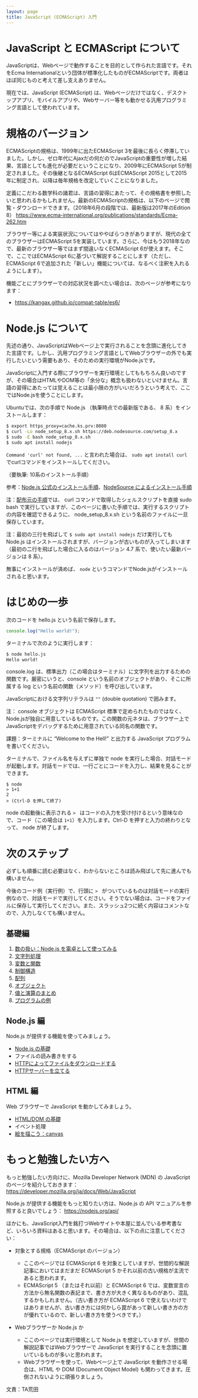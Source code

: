 ```yaml
---
layout: page
title: JavaScript (ECMAScript) 入門
---
```


# JavaScript と ECMAScript について

JavaScriptは、Webページで動作することを目的として作られた言語です。それをEcma Internationalという団体が標準化したものがECMAScriptです。両者はほぼ同じものと考えて差し支えありません。

現在では、JavaScript (ECMAScript) は、Webページだけではなく、デスクトップアプリ、モバイルアプリや、Webサーバー等をも動かせる汎用プログラミング言語として使われています。

# 規格のバージョン

ECMAScriptの規格は、1999年に出たECMAScript 3を最後に長らく停滞していました。しかし、ゼロ年代にAjaxだの何だのでJavaScriptの重要性が増した結果、言語としても進化が必要だということになり、2009年にECMAScript 5が制定されました。その後継となるECMAScript 6はECMAScript 2015として2015年に制定され、以降は毎年規格を改定していくことになりました。

定義にこだわる数学科の諸君は、言語の習得にあたって、その規格書を参照したいと思われるかもしれません。最新のECMAScriptの規格は、以下のページで閲覧・ダウンロードできます。（2018年6月の段階では、最新版は2017年のEdition 8）
<https://www.ecma-international.org/publications/standards/Ecma-262.htm>

ブラウザー等による実装状況についてはややばらつきがありますが、現代の全てのブラウザーはECMAScript 5を実装しています。さらに、今はもう2018年なので、最新のブラウザー等ではまず間違いなくECMAScript 6が使えます。そこで、ここではECMAScript 6に基づいて解説することにします（ただし、ECMAScript 6で追加された「新しい」機能については、なるべく注釈を入れるようにします）。

機能ごとにブラウザーでの対応状況を調べたい場合は、次のページが参考になります：

- <https://kangax.github.io/compat-table/es6/>

# Node.js について

先述の通り、JavaScriptはWebページ上で実行されることを念頭に進化してきた言語です。しかし、汎用プログラミング言語としてWebブラウザーの外でも実行したいという需要もあり、そのための実行環境がNode.jsです。

JavaScriptに入門する際にブラウザーを実行環境としてももちろん良いのですが、その場合はHTMLやDOM等の「余分な」概念も扱わないといけません。言語の習得にあたっては覚えることは最小限の方がいいだろうという考えで、ここではNode.jsを使うことにします。

Ubuntuでは、次の手順で Node.js （執筆時点での最新版である、 8 系）をインストールします：

```sh
$ export https_proxy=cache.ks.prv:8080
$ curl -Lo node_setup_8.x.sh https://deb.nodesource.com/setup_8.x
$ sudo -E bash node_setup_8.x.sh
$ sudo apt install nodejs
```

`Command 'curl' not found, ...` と言われた場合は、 `sudo apt install curl` でcurlコマンドをインストールしてください。

（要執筆: 10系のインストール手順）

参考：[Node.js 公式のインストール手順](https://nodejs.org/ja/download/package-manager/#debian-and-ubuntu-based-linux-distributions-debian-ubuntu-linux)、[NodeSource によるインストール手順](https://github.com/nodesource/distributions#installation-instructions)

注：[配布元の手順](https://github.com/nodesource/distributions#installation-instructions)では、 curl コマンドで取得したシェルスクリプトを直接 sudo bash で実行していますが、このページに書いた手順では、実行するスクリプトの内容を確認できるように、 node_setup_8.x.sh という名前のファイルに一旦保存しています。

注：最初の三行を飛ばして `$ sudo apt install nodejs` だけ実行しても Node.js はインストールされますが、バージョンが古いものが入ってしまいます（最初の二行を飛ばした場合に入るのはバージョン 4.7 系で、使いたい最新バージョンは 8 系）。

無事にインストールが済めば、 `node` というコマンドでNode.jsがインストールされると思います。

# はじめの一歩

次のコードを hello.js という名前で保存します。
```js
console.log("Hello world!");
```

ターミナルで次のように実行します：
```sh
$ node hello.js
Hello world!
```

console.log は、標準出力（この場合はターミナル）に文字列を出力するための関数です。厳密にいうと、console という名前のオブジェクトがあり、そこに所属する log という名前の関数（メソッド）を呼び出しています。

JavaScriptにおける文字列リテラルは `""` (double quotation) で囲みます。

注： console オブジェクトは ECMAScript 標準で定められたものではなく、Node.jsが独自に用意しているものです。この関数の元ネタは、ブラウザー上でJavaScriptをデバッグするために用意されている同名の関数です。

課題：ターミナルに “Welcome to the Hell!” と出力する JavaScript プログラムを書いてください。

ターミナルで、ファイル名を与えずに単独で node を実行した場合、対話モードが起動します。対話モードでは、一行ごとにコードを入力し、結果を見ることができます。
```
$ node
> 1+1
2
> (Ctrl-D を押して終了)
```
node の起動後に表示される `> ` はコードの入力を受け付けるという意味なので、コード（この場合は `1+1`）を入力します。Ctrl-D を押すと入力の終わりとなって、 node が終了します。

# 次のステップ

必ずしも順番に読む必要はなく、わからないところは読み飛ばして先に進んでも構いません。

今後のコード例（実行例）で、行頭に `> ` がついているものは対話モードの実行例なので、対話モードで実行してください。そうでない場合は、コードをファイルに保存して実行してください。また、スラッシュ2つに続く内容はコメントなので、入力しなくても構いません。

## 基礎編

1. [数の扱い：Node.js を電卓として使ってみる](number.html)
2. [文字列処理](string.html)
3. [変数と関数](variables-and-functions.html)
4. [制御構造](control-structure.html)
5. [配列](array.html)
6. [オブジェクト](object.html)
7. [値と演算のまとめ](values-and-operators.html)
8. [プログラムの例](examples.html)

## Node.js 編

Node.js が提供する機能を使ってみましょう。

- [Node.js の基礎](nodejs-basics.html)
- ファイルの読み書きをする
- [HTTPによってファイルをダウンロードする](node-http-client.html)
- [HTTPサーバーを立てる](node-http-server.html)

## HTML 編

Web ブラウザーで JavaScript を動かしてみましょう。

- [HTML/DOM の基礎](html-basics.html)
- イベント処理
- [絵を描こう：canvas](html-canvas.html)

# もっと勉強したい方へ

もっと勉強したい方向けに、Mozilla Developer Network (MDN) の JavaScript のページを紹介しておきます：<https://developer.mozilla.org/ja/docs/Web/JavaScript>

Node.js が提供する機能をもっと知りたい方は、Node.js の API マニュアルを参照すると良いでしょう： <https://nodejs.org/api/>

ほかにも、JavaScript入門を銘打つWebサイトや本屋に並んでいる参考書など、いろいろ資料はあると思います。その場合は、以下の点に注意してください：

- 対象とする規格（ECMAScript のバージョン）
    - ここのページでは ECMAScript 6 を対象としていますが、世間的な解説記事においてはまだまだ ECMAScript 5 かそれ以前の古い規格が主流であると思われます。
    - ECMAScript 5 （またはそれ以前）と ECMAScript 6 では、変数宣言の方法から無名関数の表記まで、書き方が大きく異なるものがあり、混乱するかもしれません。（古い書き方が ECMAScript 6 で使えないわけではありませんが、古い書き方には何かしら罠があって新しい書き方の方が優れているので、新しい書き方を使うべきです。）

- Webブラウザーか Node.js か
    - ここのページでは実行環境として Node.js を想定していますが、世間の解説記事ではWebブラウザーで JavaScript を実行することを念頭に置いているものが多いと思われます。
    - Webブラウザーを使って、Webページ上で JavaScript を動作させる場合は、HTML や DOM (Document Object Model) も関わってきます。圧倒されないように頑張りましょう。

文責：TA荒田
